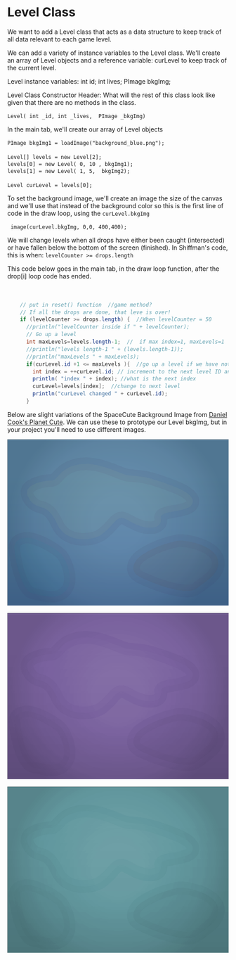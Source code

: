 # Level Class

We want to add a Level class that acts as a data structure to keep track of all data relevant to each game level. 

We can add a variety of instance variables to the Level class.  We'll create an array of Level objects and a reference variable: curLevel to keep track of the current level.  

Level instance variables:
  int id;
  int lives;
  PImage bkgImg;  
 
Level Class Constructor Header:  What will the rest of this class look like given that there are no methods in the class.
```
Level( int _id, int _lives,  PImage _bkgImg)
```

In the main tab, we'll create our array of Level objects

```
PImage bkgImg1 = loadImage("background_blue.png");

Level[] levels = new Level[2];
levels[0] = new Level( 0, 10 , bkgImg1);
levels[1] = new Level( 1, 5,  bkgImg2);

Level curLevel = levels[0];
```

To set the background image, we'll create an image the size of the canvas and we'll use that instead of the background color so this is the first line of code in the draw loop, using the ``curLevel.bkgImg``

```
 image(curLevel.bkgImg, 0,0, 400,400); 
``` 

We will change levels when all drops have either been caught (intersected) or have fallen below the bottom of the screen (finished).  In Shiffman's code, this is when:  ``levelCounter >= drops.length``

This code below goes in the main tab, in the draw loop function, after the drop[i] loop code has ended.

```java


    // put in reset() function  //game method?
    // If all the drops are done, that leve is over! 
    if (levelCounter >= drops.length) {  //When levelCounter = 50
      //println("levelCounter inside if " + levelCounter);
      // Go up a level
      int maxLevels=levels.length-1;  //  if max index=1, maxLevels=1
      //println("levels length-1 " + (levels.length-1));
      //println("maxLevels " + maxLevels);
      if(curLevel.id +1 <= maxLevels ){  //go up a level if we have not hit the max level yet
        int index = ++curLevel.id; // increment to the next level ID and assign to indes
        println( "index " + index); //what is the next index
        curLevel=levels[index];  //change to next level
        println("curLevel changed " + curLevel.id);
      }
```
Below are slight variations of the SpaceCute Background Image from  [Daniel Cook's Planet Cute](http://www.lostgarden.com/2007/05/dancs-miraculously-flexible-game.html).  We can use these to prototype our Level bkgImg, but in your project you'll need to use different images.


![](background_b1.png)

![](background_purple.png)

![](background_teal.png)